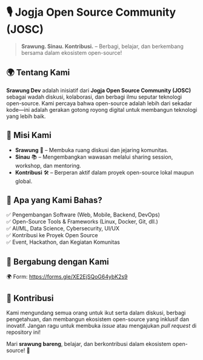 # 🎙️ Jogja Open Source Community (JOSC)

> **Srawung. Sinau. Kontribusi.** – Berbagi, belajar, dan berkembang bersama dalam ekosistem open-source!

## 🌍 Tentang Kami
**Srawung Dev** adalah inisiatif dari **Jogja Open Source Community (JOSC)** sebagai wadah diskusi, kolaborasi, dan berbagi ilmu seputar teknologi open-source. Kami percaya bahwa open-source adalah lebih dari sekadar kode—ini adalah gerakan gotong royong digital untuk membangun teknologi yang lebih baik.

## 🚀 Misi Kami
- **Srawung** 🤝 – Membuka ruang diskusi dan jejaring komunitas.
- **Sinau** 📚 – Mengembangkan wawasan melalui sharing session, workshop, dan mentoring.
- **Kontribusi** 🛠️ – Berperan aktif dalam proyek open-source lokal maupun global.

## 📌 Apa yang Kami Bahas?
✅ Pengembangan Software (Web, Mobile, Backend, DevOps)  
✅ Open-Source Tools & Frameworks (Linux, Docker, Git, dll.)  
✅ AI/ML, Data Science, Cybersecurity, UI/UX  
✅ Kontribusi ke Proyek Open Source  
✅ Event, Hackathon, dan Kegiatan Komunitas  

## 🔗 Bergabung dengan Kami
🌍 Form: https://forms.gle/XE2EjSQoG64ybK2s9

## 🤝 Kontribusi
Kami mengundang semua orang untuk ikut serta dalam diskusi, berbagi pengetahuan, dan membangun ekosistem open-source yang inklusif dan inovatif. Jangan ragu untuk membuka *issue* atau mengajukan *pull request* di repository ini!

Mari **srawung bareng**, belajar, dan berkontribusi dalam ekosistem open-source! 🚀
